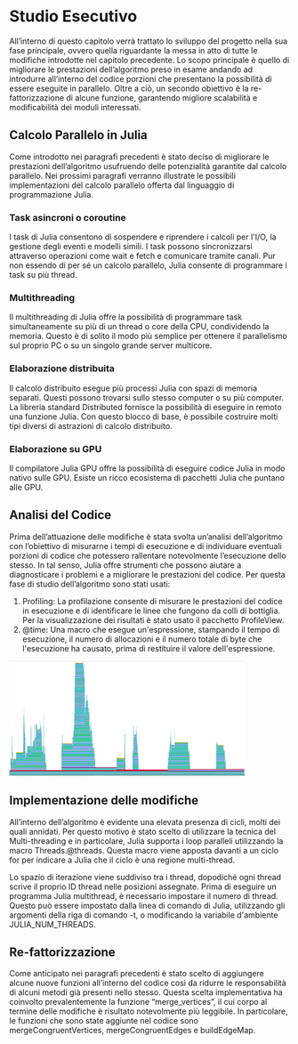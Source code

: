 # Studio Esecutivo

All’interno di questo capitolo verrà trattato lo sviluppo del progetto nella sua fase
principale, ovvero quella riguardante la messa in atto di tutte le modifiche introdotte nel 
capitolo precedente.
Lo scopo principale è quello di migliorare le prestazioni dell’algoritmo preso in esame
andando ad introdurre all’interno del codice porzioni che presentano la possibilità di
essere eseguite in parallelo. Oltre a ciò, un secondo obiettivo è la re-fattorizzazione di
alcune funzione, garantendo migliore scalabilità e modificabilità dei moduli interessati.

## Calcolo Parallelo in Julia

Come introdotto nei paragrafi precedenti è stato deciso di migliorare le prestazioni
dell’algoritmo usufruendo delle potenzialità garantite dal calcolo parallelo.
Nei prossimi paragrafi verranno illustrate le possibili implementazioni del calcolo
parallelo offerta dal linguaggio di programmazione Julia.

### Task asincroni o coroutine

I task di Julia consentono di sospendere e riprendere i calcoli per l'I/O, la gestione 
degli eventi e modelli simili. I task possono sincronizzarsi attraverso operazioni
come wait e fetch e comunicare tramite canali. Pur non essendo di per sé un
calcolo parallelo, Julia consente di programmare i task su più thread.

###  Multithreading

Il multithreading di Julia offre la possibilità di programmare task
simultaneamente su più di un thread o core della CPU, condividendo la memoria. 
Questo è di solito il modo più semplice per ottenere il parallelismo sul proprio PC
o su un singolo grande server multicore.

### Elaborazione distribuita

Il calcolo distribuito esegue più processi Julia con spazi di memoria separati.
Questi possono trovarsi sullo stesso computer o su più computer. La libreria
standard Distributed fornisce la possibilità di eseguire in remoto una funzione
Julia. Con questo blocco di base, è possibile costruire molti tipi diversi di
astrazioni di calcolo distribuito.

### Elaborazione su GPU

Il compilatore Julia GPU offre la possibilità di eseguire codice Julia in modo nativo
sulle GPU. Esiste un ricco ecosistema di pacchetti Julia che puntano alle GPU.

## Analisi del Codice

Prima dell’attuazione delle modifiche è stata svolta un’analisi dell’algoritmo con
l’obiettivo di misurarne i tempi di esecuzione e di individuare eventuali porzioni di codice 
che potessero rallentare notevolmente l’esecuzione dello stesso.
In tal senso, Julia offre strumenti che possono aiutare a diagnosticare i problemi e a
migliorare le prestazioni del codice. Per questa fase di studio dell’algoritmo sono stati
usati:

1. Profiling: La profilazione consente di misurare le prestazioni del codice in
esecuzione e di identificare le linee che fungono da colli di bottiglia. Per la
visualizzazione dei risultati è stato usato il pacchetto ProfileView.
2. @time: Una macro che esegue un'espressione, stampando il tempo di
esecuzione, il numero di allocazioni e il numero totale di byte che l'esecuzione ha
causato, prima di restituire il valore dell'espressione.

![Profile](Figura3.png)

## Implementazione delle modifiche

All’interno dell’algoritmo è evidente una elevata presenza di cicli, molti dei quali 
annidati. Per questo motivo è stato scelto di utilizzare la tecnica del Multi-threading e in 
particolare, Julia supporta i loop paralleli utilizzando la macro Threads.@threads. Questa 
macro viene apposta davanti a un ciclo for per indicare a Julia che il ciclo è una regione 
multi-thread.

Lo spazio di iterazione viene suddiviso tra i thread, dopodiché ogni thread scrive il
proprio ID thread nelle posizioni assegnate. Prima di eseguire un programma Julia multithread, è necessario impostare il numero di thread. Questo può essere impostato dalla 
linea di comando di Julia, utilizzando gli argomenti della riga di comando -t, o 
modificando la variabile d'ambiente JULIA_NUM_THREADS.

## Re-fattorizzazione

Come anticipato nei paragrafi precedenti è stato scelto di aggiungere alcune nuove
funzioni all’interno del codice così da ridurre le responsabilità di alcuni metodi già
presenti nello stesso. Questa scelta implementativa ha coinvolto prevalentemente la
funzione “merge_vertices”, il cui corpo al termine delle modifiche è risultato 
notevolmente più leggibile. In particolare, le funzioni che sono state aggiunte nel codice 
sono mergeCongruentVertices, mergeCongruentEdges e buildEdgeMap.
